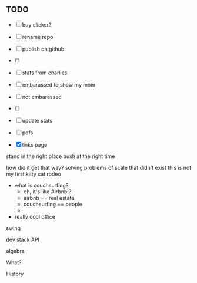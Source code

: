 ## TODO
- [ ] buy clicker?
- [ ] rename repo
- [ ] publish on github
- [ ]
- [ ] stats from charlies
- [ ] embarassed to show my mom
- [ ] not embarassed
- [ ]
- [ ] update stats
- [ ] pdfs
- [x] links page



stand in the right place
push at the right time

how did it get that way?
solving problems of scale that didn't exist
this is not my first kitty cat rodeo


- what is couchsurfing?
  - oh, it's like Airbnb!?
  - airbnb == real estate
  - couchsurfing == people
  -
- really cool office

swing

dev stack
API

algebra


What?

History

